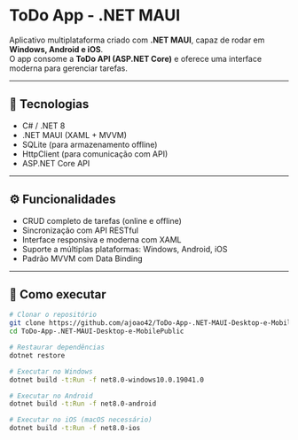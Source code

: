 # ToDo App - .NET MAUI

Aplicativo multiplataforma criado com **.NET MAUI**, capaz de rodar em **Windows, Android e iOS**.  
O app consome a **ToDo API (ASP.NET Core)** e oferece uma interface moderna para gerenciar tarefas.

---

## 🚀 Tecnologias
- C# / .NET 8
- .NET MAUI (XAML + MVVM)
- SQLite (para armazenamento offline)
- HttpClient (para comunicação com API)
- ASP.NET Core API

---

## ⚙️ Funcionalidades
- CRUD completo de tarefas (online e offline)
- Sincronização com API RESTful
- Interface responsiva e moderna com XAML
- Suporte a múltiplas plataformas: Windows, Android, iOS
- Padrão MVVM com Data Binding

---

## 🧩 Como executar

```bash
# Clonar o repositório
git clone https://github.com/ajoao42/ToDo-App-.NET-MAUI-Desktop-e-MobilePublic.git
cd ToDo-App-.NET-MAUI-Desktop-e-MobilePublic

# Restaurar dependências
dotnet restore

# Executar no Windows
dotnet build -t:Run -f net8.0-windows10.0.19041.0

# Executar no Android
dotnet build -t:Run -f net8.0-android

# Executar no iOS (macOS necessário)
dotnet build -t:Run -f net8.0-ios

